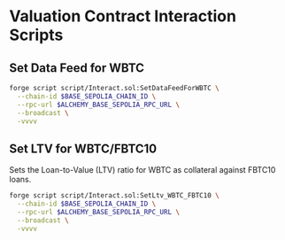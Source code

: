 # Valuation Contract Interaction Scripts

## Set Data Feed for WBTC

```bash
forge script script/Interact.sol:SetDataFeedForWBTC \
  --chain-id $BASE_SEPOLIA_CHAIN_ID \
  --rpc-url $ALCHEMY_BASE_SEPOLIA_RPC_URL \
  --broadcast \
  -vvvv
```

## Set LTV for WBTC/FBTC10

Sets the Loan-to-Value (LTV) ratio for WBTC as collateral against FBTC10 loans.

```bash
forge script script/Interact.sol:SetLtv_WBTC_FBTC10 \
  --chain-id $BASE_SEPOLIA_CHAIN_ID \
  --rpc-url $ALCHEMY_BASE_SEPOLIA_RPC_URL \
  --broadcast \
  -vvvv
```